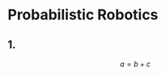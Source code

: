 <script type="text/javascript" src="https://cdn.mathjax.org/mathjax/latest/MathJax.js?config=TeX-AMS_HTML"></script>

# Probabilistic Robotics
## 1.
$$a=b+c$$
<!--stackedit_data:
eyJoaXN0b3J5IjpbLTIxMzI3NjkzXX0=
-->